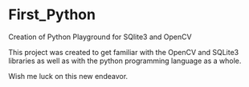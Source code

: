 # First_Python
Creation of Python Playground for SQlite3 and OpenCV

This project was created to get familiar with the OpenCV and SQLite3 libraries as well as with
the python programming language as a whole.  

Wish me luck on this new endeavor.
